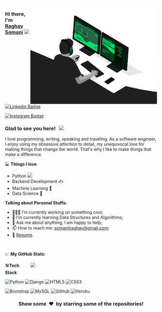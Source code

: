 <img align="right" src="https://github.com/never-code/never-code/blob/master/developer.gif" alt="Coder GIF" width="420" height="330">



### Hi there, I'm <a href="#" target="_blank">Raghav Somani</a> <img src="https://media.giphy.com/media/hvRJCLFzcasrR4ia7z/giphy.gif" width="25px">

[![Linkedin Badge](https://img.shields.io/badge/-LinkedIn-0e76a8?style=flat-square&logo=Linkedin&logoColor=white)](https://www.linkedin.com/in/raghav-somani-0350791b4/)
<!-- [![Website Badge](https://img.shields.io/badge/Website-3b5998?style=flat-square&logo=google-chrome&logoColor=white)](#) -->
<!-- [![Twitter Badge](https://img.shields.io/badge/-Twitter-00acee?style=flat-square&logo=Twitter&logoColor=white)]() -->
[![Instagram Badge](https://img.shields.io/badge/-Instagram-e4405f?style=flat-square&logo=Instagram&logoColor=white)](https://instagram.com/rsomanii/)


### Glad to see you here! &nbsp; ![](https://visitor-badge.glitch.me/badge?page_id=never-code.never-code)

I love programming, writing, speaking and traveling.
As a software engineer, I enjoy using my obsessive attention to detail, my unequivocal love for making things that change the world. That's why I like to make things that make a difference.

<!-- <img align="right" alt="GIF" src="https://github.com/Gapur/Gapur/blob/master/coding.gif?raw=true" width="408" height="318" /> -->
💻 **Things I love**
- Python <img src="https://media.giphy.com/media/WUlplcMpOCEmTGBtBW/giphy.gif" width="30"> 
- Backend Development ✍️
- Machine Learning 🧐
- Data Science 😬  

**Talking about Personal Stuffs:**

- 👨🏻‍💻 I’m currently working on something cool;
- 🚀 I’m currently learning Data Structures and Algorithms;
- 💬 Ask me about anything, I am happy to help;
- 📫 How to reach me: somaniiraghav@gmail.com;
- 📝 [Resume](#).

</br>


📈 **My GitHub Stats:**

<p>
<a href="https://github.com/anuraghazra/github-readme-stats" title="Go to Source">
      <img align="right" width=420 height="auto" src="https://github-readme-stats.vercel.app/api?username=never-code&show_icons=true&theme=dark&border_color=61dafb&hide_border=true&include_all_commits=true" />
    </a>
</p>


   
🛠**Tech Stack**

![Python](https://img.shields.io/badge/-Python-000000?style=flat&logo=python)
![Django](https://img.shields.io/badge/-Django-000000?style=flat&logo=Django)
![HTML5](https://img.shields.io/badge/-HTML5-000000?style=flat&logo=HTML5)
![CSS3](https://img.shields.io/badge/-CSS3-000000?style=flat&logo=CSS3)

![Bootstrap](https://img.shields.io/badge/-Bootstrap-000000?style=flat&logo=bootstrap)
![MySQL](https://img.shields.io/badge/-MySQL-000000?style=flat&logo=MySQL)
![GitHub](https://img.shields.io/badge/-GitHub-000000?style=flat&logo=github&logoColor=FFFFFF)
![Heroku](https://img.shields.io/badge/-Heroku-000000?style=flat&logo=heroku)



<div  padding-top: 20px; align="center">
    <h3 align="center">Show some &nbsp;❤️&nbsp; by starring some of the repositories!</h3>
</div>
